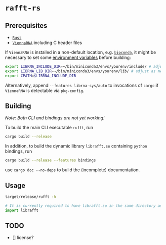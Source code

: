 # `rafft-rs`

## Prerequisites

- [`Rust`](https://rustup.rs/)
- [`ViennaRNA`](https://www.tbi.univie.ac.at/RNA/#download) including C header files

If `ViennaRNA` is installed in a non-default location, e.g. [`bioconda`](https://bioconda.github.io/user/install.html),
it might be necessary to set some [environment variables](https://crates.io/crates/librna-sys) before building:

```sh
export LIBRNA_INCLUDE_DIR=~/bin/miniconda3/envs/yourenv/include/ # adjust as necessary
export LIBRNA_LIB_DIR=~/bin/miniconda3/envs/yourenv/lib/ # adjust as necessary
export CPATH=$LIBRNA_INCLUDE_DIR
```

Alternatively, append `--features librna-sys/auto` to invocations of `cargo` if `ViennaRNA` is detectable via `pkg-config`.

## Building

_Note: Both CLI and bindings are not yet working!_

To build the main CLI executable `rufft`, run

```sh
cargo build --release
```

In addition, to build the dynamic library `librafft.so` containing `python` bindings, run

```sh
cargo build --release --features bindings
```

use `cargo doc --no-deps` to build the (incomplete) documentation.

## Usage

```sh
target/release/rufft -h
```

```python
# It is currently required to have librafft.so in the same directory as your python code
import librafft
```

## TODO

- [] license?
